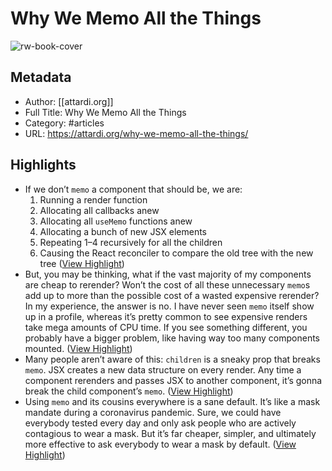 # Why We Memo All the Things

![rw-book-cover](https://attardi.org/static/memo-all-the-things-cd5577fb4f159409c9227a729272d7ea.png)

## Metadata
- Author: [[attardi.org]]
- Full Title: Why We Memo All the Things
- Category: #articles
- URL: https://attardi.org/why-we-memo-all-the-things/

## Highlights
- If we don’t `memo` a component that should be, we are:
  1. Running a render function
  2. Allocating all callbacks anew
  3. Allocating all `useMemo` functions anew
  4. Allocating a bunch of new JSX elements
  5. Repeating 1–4 recursively for all the children
  6. Causing the React reconciler to compare the old tree with the new tree ([View Highlight](https://read.readwise.io/read/01h8cv5z0327j5hyb7ehg4hsrt))
- But, you may be thinking, what if the vast majority of my components are cheap to rerender? Won’t the cost of all these unnecessary `memo`s add up to more than the possible cost of a wasted expensive rerender?
  In my experience, the answer is no. I have never seen `memo` itself show up in a profile, whereas it’s pretty common to see expensive renders take mega amounts of CPU time. If you see something different, you probably have a bigger problem, like having way too many components mounted. ([View Highlight](https://read.readwise.io/read/01h8ctwervn6anmsh73et8eavc))
- Many people aren’t aware of this: `children` is a sneaky prop that breaks `memo`. JSX creates a new data structure on every render. Any time a component rerenders and passes JSX to another component, it’s gonna break the child component’s `memo`. ([View Highlight](https://read.readwise.io/read/01h8cwbqne9e5vz91ck1evjws4))
- Using `memo` and its cousins everywhere is a sane default. It’s like a mask mandate during a coronavirus pandemic. Sure, we could have everybody tested every day and only ask people who are actively contagious to wear a mask. But it’s far cheaper, simpler, and ultimately more effective to ask everybody to wear a mask by default. ([View Highlight](https://read.readwise.io/read/01h8cwpwankd4e6kjc6aj0qxcd))
